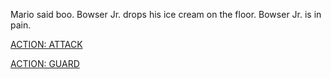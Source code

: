 Mario said boo. Bowser Jr. drops his ice cream on the floor. Bowser Jr. is in pain. 

[ACTION: ATTACK](../act2/attack2.md)

[ACTION: GUARD](../act2/guard2.md)